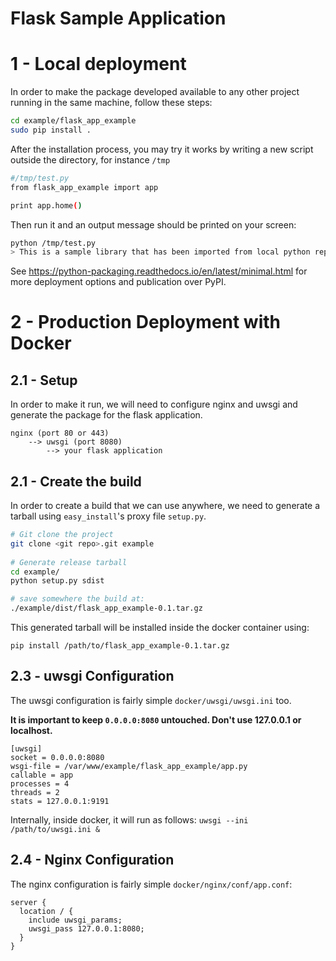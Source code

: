 # Flask Sample Application

# 1 - Local deployment

In order to make the package developed available to any other project running in the same machine, follow these steps:

```bash
cd example/flask_app_example
sudo pip install .
```

After the installation process, you may try it works by writing a new script outside the directory, for instance `/tmp`

```bash
#/tmp/test.py
from flask_app_example import app

print app.home()
```

Then run it and an output message should be printed on your screen: 

```bash
python /tmp/test.py 
> This is a sample library that has been imported from local python repository
```

See https://python-packaging.readthedocs.io/en/latest/minimal.html for more deployment options and publication over PyPI.

# 2 - Production Deployment with Docker

## 2.1 - Setup
In order to make it run, we will need to configure nginx and uwsgi and generate the package for the flask application. 

```
nginx (port 80 or 443) 
    --> uwsgi (port 8080) 
        --> your flask application
```

## 2.1 - Create the build

In order to create a build that we can use anywhere, we need to generate a tarball using `easy_install`'s proxy file `setup.py`. 

```sh
# Git clone the project
git clone <git repo>.git example
 
# Generate release tarball
cd example/
python setup.py sdist

# save somewhere the build at: 
./example/dist/flask_app_example-0.1.tar.gz
```

This generated tarball will be installed inside the docker container using:
 
```
pip install /path/to/flask_app_example-0.1.tar.gz
```

## 2.3 - uwsgi Configuration

The uwsgi configuration is fairly simple `docker/uwsgi/uwsgi.ini` too. 

**It is important to keep `0.0.0.0:8080` untouched. Don't use 127.0.0.1 or localhost.**

```
[uwsgi]
socket = 0.0.0.0:8080
wsgi-file = /var/www/example/flask_app_example/app.py
callable = app
processes = 4
threads = 2
stats = 127.0.0.1:9191
```

Internally, inside docker, it will run as follows: `uwsgi --ini /path/to/uwsgi.ini &`
## 2.4 - Nginx Configuration

The nginx configuration is fairly simple `docker/nginx/conf/app.conf`:

```
server {
  location / {
    include uwsgi_params;
    uwsgi_pass 127.0.0.1:8080;
  }
}
```
